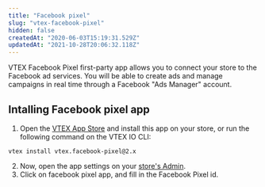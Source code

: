 ```yaml
---
title: "Facebook pixel"
slug: "vtex-facebook-pixel"
hidden: false
createdAt: "2020-06-03T15:19:31.529Z"
updatedAt: "2021-10-28T20:06:32.118Z"
---
```

VTEX Facebook Pixel first-party app allows you to connect your store to the Facebook ad services. You will be able to create ads and manage campaigns in real time through a Facebook "Ads Manager" account.

## Intalling Facebook pixel app

1. Open the [VTEX App Store](https://apps.vtex.com/vtex-facebook-pixel/p) and install this app on your store, or run the following command on the VTEX IO CLI:

```
vtex install vtex.facebook-pixel@2.x
```

2. Now, open the app settings on your [store's Admin](https://your-store-name.myvtex.com/admin/apps).
3. Click on facebook pixel app, and fill in the Facebook Pixel id.